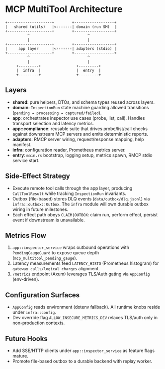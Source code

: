 # MCP MultiTool Architecture

```
+--------------------+        +------------------+
|   shared (utils)   |<-------| domain (run SM)  |
+--------------------+        +------------------+
          ^                          ^
          |                          |
+--------------------+        +------------------+
|     app layer      |<-------| adapters (stdio) |
+--------------------+        +------------------+
          ^                          ^
          |                          |
     +---------+                +---------+
     |  infra  |                |  entry  |
     +---------+                +---------+
```

## Layers
- **shared**: pure helpers, DTOs, and schema types reused across layers.
- **domain**: `InspectionRun` state machine guarding allowed transitions (`pending → processing → captured/failed`).
- **app**: orchestrates inspector use cases (probe, list, call). Handles transport selection and latency metrics.
- **app::compliance**: reusable suite that drives probe/list/call checks against downstream MCP servers and emits deterministic reports.
- **adapters**: RMCP server wiring, request/response mapping, help manifest.
- **infra**: configuration reader, Prometheus metrics server.
- **entry**: `main.rs` bootstrap, logging setup, metrics spawn, RMCP stdio service start.

## Side-Effect Strategy
- Execute remote tool calls through the app layer, producing `CallToolResult` while tracking `InspectionRun` invariants.
- Outbox (file-based) stores DLQ events (`data/outbox/dlq.jsonl`) via `infra::outbox::Outbox`. The `infra` module will own durable outbox wiring in future milestones.
- Each effect path obeys `CLAIM|OUTBOX`: claim run, perform effect, persist event if downstream is unavailable.

## Metrics Flow
1. `app::inspector_service` wraps outbound operations with `PendingGaugeGuard` to expose queue depth (`mcp_multitool_pending_gauge`).
2. Latency measurements feed `LATENCY_HISTO` (Prometheus histogram) for `gateway_calls/logical_charges` alignment.
3. `/metrics` endpoint (Axum) leverages TLS/Auth gating via `AppConfig` (env-driven).

## Configuration Surfaces
- `AppConfig` reads environment (dotenv fallback). All runtime knobs reside under `infra::config`.
- Dev override flag `ALLOW_INSECURE_METRICS_DEV` relaxes TLS/auth only in non-production contexts.

## Future Hooks
- Add SSE/HTTP clients under `app::inspector_service` as feature flags mature.
- Promote file-based outbox to a durable backend with replay worker.
